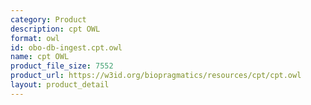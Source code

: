 ```yaml
---
category: Product
description: cpt OWL
format: owl
id: obo-db-ingest.cpt.owl
name: cpt OWL
product_file_size: 7552
product_url: https://w3id.org/biopragmatics/resources/cpt/cpt.owl
layout: product_detail
---
```

